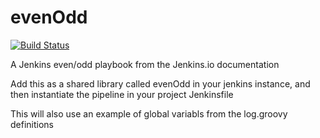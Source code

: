 # evenOdd
[![Build Status](https://9178ff36.eu.ngrok.io/buildStatus/icon?job=JenkinsEssentialTraining/n-09-shared-library-and-buildstatus)](https://9178ff36.eu.ngrok.io/job/JenkinsEssentialTraining/job/n-09-shared-library-and-buildstatus/)

A Jenkins even/odd playbook from the Jenkins.io documentation

Add this as a shared library called evenOdd in your jenkins
instance, and then instantiate the pipeline in your project Jenkinsfile

This will also use an example of global variabls from the log.groovy
definitions
